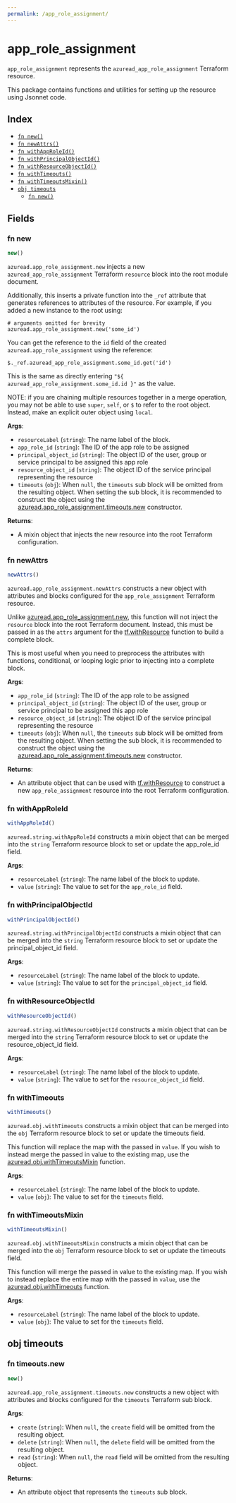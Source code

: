 ```yaml
---
permalink: /app_role_assignment/
---
```


# app_role_assignment

`app_role_assignment` represents the `azuread_app_role_assignment` Terraform resource.



This package contains functions and utilities for setting up the resource using Jsonnet code.


## Index

* [`fn new()`](#fn-new)
* [`fn newAttrs()`](#fn-newattrs)
* [`fn withAppRoleId()`](#fn-withapproleid)
* [`fn withPrincipalObjectId()`](#fn-withprincipalobjectid)
* [`fn withResourceObjectId()`](#fn-withresourceobjectid)
* [`fn withTimeouts()`](#fn-withtimeouts)
* [`fn withTimeoutsMixin()`](#fn-withtimeoutsmixin)
* [`obj timeouts`](#obj-timeouts)
  * [`fn new()`](#fn-timeoutsnew)

## Fields

### fn new

```ts
new()
```


`azuread.app_role_assignment.new` injects a new `azuread_app_role_assignment` Terraform `resource`
block into the root module document.

Additionally, this inserts a private function into the `_ref` attribute that generates references to attributes of the
resource. For example, if you added a new instance to the root using:

    # arguments omitted for brevity
    azuread.app_role_assignment.new('some_id')

You can get the reference to the `id` field of the created `azuread.app_role_assignment` using the reference:

    $._ref.azuread_app_role_assignment.some_id.get('id')

This is the same as directly entering `"${ azuread_app_role_assignment.some_id.id }"` as the value.

NOTE: if you are chaining multiple resources together in a merge operation, you may not be able to use `super`, `self`,
or `$` to refer to the root object. Instead, make an explicit outer object using `local`.

**Args**:
  - `resourceLabel` (`string`): The name label of the block.
  - `app_role_id` (`string`): The ID of the app role to be assigned
  - `principal_object_id` (`string`): The object ID of the user, group or service principal to be assigned this app role
  - `resource_object_id` (`string`): The object ID of the service principal representing the resource
  - `timeouts` (`obj`):  When `null`, the `timeouts` sub block will be omitted from the resulting object. When setting the sub block, it is recommended to construct the object using the [azuread.app_role_assignment.timeouts.new](#fn-approleassignmenttimeoutsnew) constructor.

**Returns**:
- A mixin object that injects the new resource into the root Terraform configuration.


### fn newAttrs

```ts
newAttrs()
```


`azuread.app_role_assignment.newAttrs` constructs a new object with attributes and blocks configured for the `app_role_assignment`
Terraform resource.

Unlike [azuread.app_role_assignment.new](#fn-approleassignmentnew), this function will not inject the `resource`
block into the root Terraform document. Instead, this must be passed in as the `attrs` argument for the
[tf.withResource](https://github.com/tf-libsonnet/core/tree/main/docs#fn-withresource) function to build a complete block.

This is most useful when you need to preprocess the attributes with functions, conditional, or looping logic prior to
injecting into a complete block.

**Args**:
  - `app_role_id` (`string`): The ID of the app role to be assigned
  - `principal_object_id` (`string`): The object ID of the user, group or service principal to be assigned this app role
  - `resource_object_id` (`string`): The object ID of the service principal representing the resource
  - `timeouts` (`obj`):  When `null`, the `timeouts` sub block will be omitted from the resulting object. When setting the sub block, it is recommended to construct the object using the [azuread.app_role_assignment.timeouts.new](#fn-approleassignmenttimeoutsnew) constructor.

**Returns**:
  - An attribute object that can be used with [tf.withResource](https://github.com/tf-libsonnet/core/tree/main/docs#fn-withresource) to construct a new `app_role_assignment` resource into the root Terraform configuration.


### fn withAppRoleId

```ts
withAppRoleId()
```

`azuread.string.withAppRoleId` constructs a mixin object that can be merged into the `string`
Terraform resource block to set or update the app_role_id field.



**Args**:
  - `resourceLabel` (`string`): The name label of the block to update.
  - `value` (`string`): The value to set for the `app_role_id` field.


### fn withPrincipalObjectId

```ts
withPrincipalObjectId()
```

`azuread.string.withPrincipalObjectId` constructs a mixin object that can be merged into the `string`
Terraform resource block to set or update the principal_object_id field.



**Args**:
  - `resourceLabel` (`string`): The name label of the block to update.
  - `value` (`string`): The value to set for the `principal_object_id` field.


### fn withResourceObjectId

```ts
withResourceObjectId()
```

`azuread.string.withResourceObjectId` constructs a mixin object that can be merged into the `string`
Terraform resource block to set or update the resource_object_id field.



**Args**:
  - `resourceLabel` (`string`): The name label of the block to update.
  - `value` (`string`): The value to set for the `resource_object_id` field.


### fn withTimeouts

```ts
withTimeouts()
```

`azuread.obj.withTimeouts` constructs a mixin object that can be merged into the `obj`
Terraform resource block to set or update the timeouts field.

This function will replace the map with the passed in `value`. If you wish to instead merge the
passed in value to the existing map, use the [azuread.obj.withTimeoutsMixin](TODO) function.

**Args**:
  - `resourceLabel` (`string`): The name label of the block to update.
  - `value` (`obj`): The value to set for the `timeouts` field.


### fn withTimeoutsMixin

```ts
withTimeoutsMixin()
```

`azuread.obj.withTimeoutsMixin` constructs a mixin object that can be merged into the `obj`
Terraform resource block to set or update the timeouts field.

This function will merge the passed in value to the existing map. If you wish
to instead replace the entire map with the passed in `value`, use the [azuread.obj.withTimeouts](TODO)
function.


**Args**:
  - `resourceLabel` (`string`): The name label of the block to update.
  - `value` (`obj`): The value to set for the `timeouts` field.


## obj timeouts



### fn timeouts.new

```ts
new()
```


`azuread.app_role_assignment.timeouts.new` constructs a new object with attributes and blocks configured for the `timeouts`
Terraform sub block.



**Args**:
  - `create` (`string`):  When `null`, the `create` field will be omitted from the resulting object.
  - `delete` (`string`):  When `null`, the `delete` field will be omitted from the resulting object.
  - `read` (`string`):  When `null`, the `read` field will be omitted from the resulting object.

**Returns**:
  - An attribute object that represents the `timeouts` sub block.
